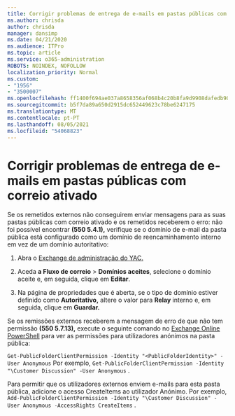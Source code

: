 ```yaml
---
title: Corrigir problemas de entrega de e-mails em pastas públicas com correio ativado
ms.author: chrisda
author: chrisda
manager: dansimp
ms.date: 04/21/2020
ms.audience: ITPro
ms.topic: article
ms.service: o365-administration
ROBOTS: NOINDEX, NOFOLLOW
localization_priority: Normal
ms.custom:
- "1956"
- "3500007"
ms.openlocfilehash: ff1400f694ae037a8658356af068b4c20b8fa9d9908dafedb90db7bb6859530f
ms.sourcegitcommit: b5f7da89a650d2915dc652449623c78be6247175
ms.translationtype: MT
ms.contentlocale: pt-PT
ms.lasthandoff: 08/05/2021
ms.locfileid: "54068823"
---
```

# <a name="fix-email-delivery-issues-to-mail-enabled-public-folders"></a>Corrigir problemas de entrega de e-mails em pastas públicas com correio ativado

Se os remetidos externos não conseguirem enviar mensagens para as suas pastas públicas com correio ativado e os remetidos receberem o erro: não foi possível encontrar **(550 5.4.1),** verifique se o domínio de e-mail da pasta pública está configurado como um domínio de reencaminhamento interno em vez de um domínio autoritativo:

1. Abra o [Exchange de administração do YAC.](https://docs.microsoft.com/Exchange/exchange-admin-center)

2. Aceda **a Fluxo de correio** \> **Domínios aceites**, selecione o domínio aceite e, em seguida, clique em **Editar**.

3. Na página de propriedades que é aberta, se o tipo de domínio estiver definido como **Autoritativo,** altere o valor para **Relay** interno e, em seguida, clique em **Guardar.**

Se os remissões externos receberem a mensagem de erro de que não tem permissão **(550 5.7.13),** execute o seguinte comando no [Exchange Online PowerShell](https://docs.microsoft.com/powershell/exchange/exchange-online/connect-to-exchange-online-powershell/connect-to-exchange-online-powershell) para ver as permissões para utilizadores anónimos na pasta pública:

`Get-PublicFolderClientPermission -Identity "<PublicFolderIdentity>" -User Anonymous` Por exemplo, `Get-PublicFolderClientPermission -Identity "\Customer Discussion" -User Anonymous` .

Para permitir que os utilizadores externos enviem e-mails para esta pasta pública, adicione o acesso CreateItems ao utilizador Anónimo. Por exemplo, `Add-PublicFolderClientPermission -Identity "\Customer Discussion" -User Anonymous -AccessRights CreateItems` .
